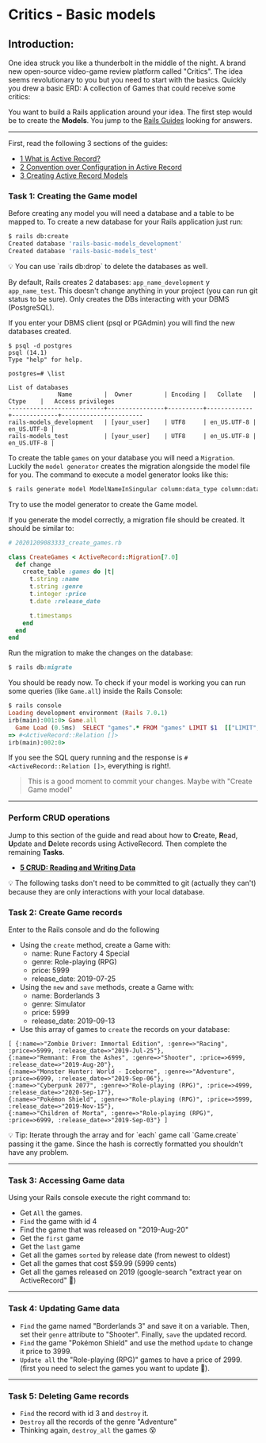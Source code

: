 # Critics - Basic models

## **Introduction:**

One idea struck you like a thunderbolt in the middle of the night. A brand new
open-source video-game review platform called "Critics". The idea seems
revolutionary to you but you need to start with the basics. Quickly you drew a
basic ERD: A collection of Games that could receive some critics:

You want to build a Rails application around your idea. The first step would be
to create the **Models**. You jump to the
[Rails Guides](https://guides.rubyonrails.org/index.html) looking for answers.

---

First, read the following 3 sections of the guides:

- [1 What is Active Record?](https://guides.rubyonrails.org/active_record_basics.html#what-is-active-record-questionmark)
- [2 Convention over Configuration in Active Record](https://guides.rubyonrails.org/active_record_basics.html#convention-over-configuration-in-active-record)
- [3 Creating Active Record Models](https://guides.rubyonrails.org/active_record_basics.html#creating-active-record-models)

### Task 1: Creating the Game model

Before creating any model you will need a database and a table to be mapped to.
To create a new database for your Rails application just run:

```bash
$ rails db:create
Created database 'rails-basic-models_development'
Created database 'rails-basic-models_test'
```

<aside>
💡 You can use `rails db:drop` to delete the databases as well.
</aside>

By default, Rails creates 2 databases: `app_name_development` y `app_name_test`.
This doesn't change anything in your project (you can run git status to be
sure). Only creates the DBs interacting with your DBMS (PostgreSQL).

If you enter your DBMS client (psql or PGAdmin) you will find the new databases created.

```
$ psql -d postgres
psql (14.1)
Type "help" for help.

postgres=# \list

List of databases
              Name         |  Owner         | Encoding |   Collate   |    Ctype    |   Access privileges   
---------------------------+----------------+----------+-------------+-------------+-----------------------
rails-models_development   | [your_user]    | UTF8     | en_US.UTF-8 | en_US.UTF-8 | 
rails-models_test          | [your_user]    | UTF8     | en_US.UTF-8 | en_US.UTF-8 |
```

To create the table `games` on your database you will need a `Migration`.
Luckily the `model generator` creates the migration alongside the model file for
you. The command to execute a model generator looks like this:

```bash
$ rails generate model ModelNameInSingular column:data_type column:data_type ...
```

Try to use the model generator to create the Game model. 

If you generate the model correctly, a migration file should be created. It
should be similar to:

```ruby
# 20201209083333_create_games.rb

class CreateGames < ActiveRecord::Migration[7.0]
  def change
    create_table :games do |t|
      t.string :name
      t.string :genre
      t.integer :price
      t.date :release_date

      t.timestamps
    end
  end
end
```

Run the migration to make the changes on the database:

```ruby
$ rails db:migrate
```

You should be ready now. To check if your model is working you can run some
queries (like `Game.all`) inside the Rails Console:

```ruby
$ rails console
Loading development environment (Rails 7.0.1)
irb(main):001:0> Game.all
  Game Load (0.5ms)  SELECT "games".* FROM "games" LIMIT $1  [["LIMIT", 11]]
=> #<ActiveRecord::Relation []>
irb(main):002:0>
```

If you see the SQL query running and the response is
`#<ActiveRecord::Relation []>`, everything is right!.

> This is a good moment to commit your changes. Maybe with "Create Game model"

---

### Perform CRUD operations

Jump to this section of the guide and read about how to **C**reate, **R**ead,
**U**pdate and **D**elete records using ActiveRecord. Then complete the
remaining **Tasks**.

- [**5 CRUD: Reading and Writing Data**](https://guides.rubyonrails.org/active_record_basics.html#crud-reading-and-writing-data)

<aside> 💡 The following tasks don't need to be committed to git (actually they
can't) because they are only interactions with your local database. </aside>

### Task 2: Create Game records

Enter to the Rails console and do the following

- Using the `create` method, create a Game with:
    - name: Rune Factory 4 Special
    - genre: Role-playing (RPG)
    - price: 5999
    - release_date: 2019-07-25
- Using the `new` and `save` methods, create a Game with:
    - name: Borderlands 3
    - genre: Simulator
    - price: 5999
    - release_date: 2019-09-13
- Use this array of games to `create` the records on your database:

```
[ {:name=>"Zombie Driver: Immortal Edition", :genre=>"Racing", :price=>5999, :release_date=>"2019-Jul-25"},
{:name=>"Remnant: From the Ashes", :genre=>"Shooter", :price=>6999, :release_date=>"2019-Aug-20"},
{:name=>"Monster Hunter: World - Iceborne", :genre=>"Adventure", :price=>6999, :release_date=>"2019-Sep-06"},
{:name=>"Cyberpunk 2077", :genre=>"Role-playing (RPG)", :price=>4999, :release_date=>"2020-Sep-17"},
{:name=>"Pokémon Shield", :genre=>"Role-playing (RPG)", :price=>5999, :release_date=>"2019-Nov-15"},
{:name=>"Children of Morta", :genre=>"Role-playing (RPG)", :price=>6999, :release_date=>"2019-Sep-03"} ]
```

<aside> 💡 Tip: Iterate through the array and for `each` game call `Game.create`
passing it the game. Since the hash is correctly formatted you shouldn't have
any problem. </aside>

---

### **Task 3: Accessing Game data**

Using your Rails console execute the right command to:

- Get `All` the games.
- `Find` the game with id 4
- Find the game that was released on "2019-Aug-20"
- Get the `first` game
- Get the `last` game
- Get all the games `sorted` by release date (from newest to oldest)
- Get all the games that cost $59.99 (5999 cents)
- Get all the games released on 2019 (google-search "extract year on
  ActiveRecord" 👀)

---

### **Task 4: Updating Game data**

- `Find` the game named "Borderlands 3" and save it on a variable. Then, set
  their `genre` attribute to "Shooter". Finally, `save` the updated record.
- `Find` the game "Pokémon Shield" and use the method `update` to change it
  price to 3999.
- `Update all` the "Role-playing (RPG)" games to have a price of 2999. (first
  you need to select the games you want to update 👀).

---

### **Task 5: Deleting Game records**

- `Find` the record with id 3 and `destroy` it.
- `Destroy` all the records of the genre "Adventure"
- Thinking again, `destroy_all` the games 😵
